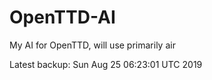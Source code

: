 # OpenTTD-AI
My AI for OpenTTD, will use primarily air

Latest backup: Sun Aug 25 06:23:01 UTC 2019
